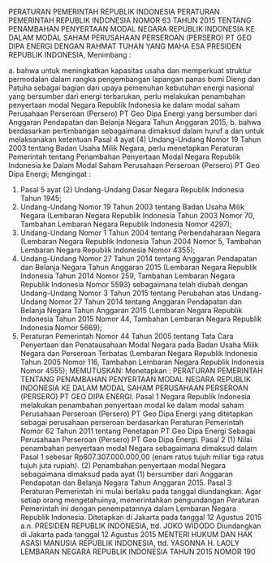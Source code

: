 PERATURAN PEMERINTAH REPUBLIK INDONESIA PERATURAN PEMERINTAH REPUBLIK INDONESIA NOMOR 63 TAHUN 2015 TENTANG PENAMBAHAN PENYERTAAN MODAL NEGARA REPUBLIK INDONESIA KE DALAM MODAL SAHAM PERUSAHAAN PERSEROAN (PERSERO) PT GEO DIPA ENERGI
DENGAN RAHMAT TUHAN YANG MAHA ESA PRESIDEN REPUBLIK INDONESIA,
Menimbang :

a. bahwa untuk meningkatkan kapasitas usaha dan memperkuat struktur permodalan dalam rangka pengembangan lapangan panas bumi Dieng dan Patuha sebagai bagian dari upaya pemenuhan kebutuhan energi nasional yang bersumber dari energi terbarukan, perlu melakukan penambahan penyertaan modal Negara Republik Indonesia ke dalam modal saham Perusahaan Perseroan (Persero) PT Geo Dipa Energi yang bersumber dari Anggaran Pendapatan dan Belanja Negara Tahun Anggaran 2015;
b. bahwa berdasarkan pertimbangan sebagaimana dimaksud dalam huruf a dan untuk melaksanakan ketentuan Pasal 4 ayat (4) Undang-Undang Nomor 19 Tahun 2003 tentang Badan Usaha Milik Negara, perlu menetapkan Peraturan Pemerintah tentang Penambahan Penyertaan Modal Negara Republik Indonesia ke Dalam Modal Saham Perusahaan Perseroan (Persero) PT Geo Dipa Energi;
Mengingat :

1. Pasal 5 ayat (2) Undang-Undang Dasar Negara Republik Indonesia Tahun 1945;
2. Undang-Undang Nomor 19 Tahun 2003 tentang Badan Usaha Milik Negara (Lembaran Negara Republik Indonesia Tahun 2003 Nomor 70, Tambahan Lembaran Negara Republik Indonesia Nomor 4297);
3. Undang-Undang Nomor 1 Tahun 2004 tentang Perbendaharaan Negara (Lembaran Negara Republik Indonesia Tahun 2004 Nomor 5, Tambahan Lembaran Negara Republik Indonesia Nomor 4355);
4. Undang-Undang Nomor 27 Tahun 2014 tentang Anggaran Pendapatan dan Belanja Negara Tahun Anggaran 2015 (Lembaran Negara Republik Indonesia Tahun 2014 Nomor 259, Tambahan Lembaran Negara Republik Indonesia Nomor 5593) sebagaimana telah diubah dengan Undang-Undang Nomor 3 Tahun 2015 tentang Perubahan atas Undang- Undang Nomor 27 Tahun 2014 tentang Anggaran Pendapatan dan Belanja Negara Tahun Anggaran 2015 (Lembaran Negara Republik Indonesia Tahun 2015 Nomor 44, Tambahan Lembaran Negara Republik Indonesia Nomor 5669);
5. Peraturan Pemerintah Nomor 44 Tahun 2005 tentang Tata Cara Penyertaan dan Penatausahaan Modal Negara pada Badan Usaha Milik Negara dan Perseroan Terbatas (Lembaran Negara Republik Indonesia Tahun 2005 Nomor 116, Tambahan Lembaran Negara Republik Indonesia Nomor 4555);
MEMUTUSKAN:
 Menetapkan : PERATURAN PEMERINTAH TENTANG PENAMBAHAN PENYERTAAN MODAL NEGARA REPUBLIK INDONESIA KE DALAM MODAL SAHAM PERUSAHAAN PERSEROAN (PERSERO) PT GEO DIPA ENERGI.
Pasal 1
Negara Republik Indonesia melakukan penambahan penyertaan modal ke dalam modal saham Perusahaan Perseroan (Persero) PT Geo Dipa Energi yang ditetapkan sebagai perusahaan perseroan berdasarkan Peraturan Pemerintah Nomor 62 Tahun 2011 tentang Penetapan PT Geo Dipa Energi Sebagai Perusahaan Perseroan (Persero) PT Geo Dipa Energi.
Pasal 2
(1) Nilai penambahan penyertaan modal Negara sebagaimana dimaksud dalam Pasal 1 sebesar Rp607.307.000.000,00 (enam ratus tujuh miliar tiga ratus tujuh juta rupiah).
(2) Penambahan penyertaan modal Negara sebagaimana dimaksud pada ayat (1) bersumber dari Anggaran Pendapatan dan Belanja Negara Tahun Anggaran 2015.
Pasal 3
Peraturan Pemerintah ini mulai berlaku pada tanggal diundangkan.
Agar setiap orang mengetahuinya, memerintahkan pengundangan Peraturan Pemerintah ini dengan penempatannya dalam Lembaran Negara Republik Indonesia. Ditetapkan di Jakarta pada tanggal 12 Agustus 2015 a.n. PRESIDEN REPUBLIK INDONESIA, ttd. JOKO WIDODO Diundangkan di Jakarta pada tanggal 12 Agustus 2015 MENTERI HUKUM DAN HAK ASASI MANUSIA REPUBLIK INDONESIA, ttd. YASONNA H. LAOLY LEMBARAN NEGARA REPUBLIK INDONESIA TAHUN 2015 NOMOR 190